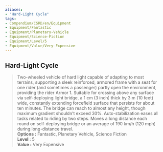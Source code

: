 ```yaml
---
aliases:
- "Hard-Light Cycle"
tags:
- Compendium/CSRD/en/Equipment
- Equipment/Fantastic
- Equipment/Planetary-Vehicle
- Equipment/Science-Fiction
- Equipment/Level/5
- Equipment/Value/Very-Expensive
---
```


  
## Hard-Light Cycle  
  
>Two-wheeled vehicle of hard light capable of adapting to most terrains, supporting a sleek reinforced, armored frame with a seat for one rider (and sometimes a passenger) partly open the environment, providing the rider Armor 1. Suitable for crossing above any surface via self-deploying light bridge, a 1 cm (3 inch) thick by 3 m (10 feet) wide, constantly extending forcefield surface that persists for about ten minutes. The bridge can reach to almost any height, though maximum gradient shouldn't exceed 30%. Auto-stabilization eases all tasks related to riding by two steps. Moves a long distance each round on self-deploying bridge or an average of 190 km/h (120 mph) during long-distance travel.  
> **Options :** Fantastic, Planetary Vehicle, Science Fiction  
> **Level :** 5  
> **Value :** Very Expensive